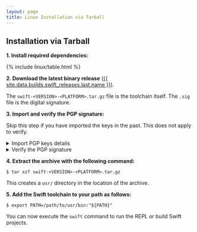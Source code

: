 ```yaml
---
layout: page
title: Linux Installation via Tarball
---
```


## Installation via Tarball

**1. Install required dependencies:**

{% include linux/table.html %}

**2. Download the latest binary release** ([{{ site.data.builds.swift_releases.last.name }}](/download/#releases)).

The `swift-<VERSION>-<PLATFORM>.tar.gz` file is the toolchain itself.
The `.sig` file is the digital signature.

**3. Import and verify the PGP signature:**

Skip this step if you have imported the keys in the past. This does not apply to verify.

<details class="download" style="margin-bottom: 0;">
  <summary>Import PGP keys details</summary>
  <pre class="highlight">
    <code>$ gpg --keyserver hkp://keyserver.ubuntu.com \
          --recv-keys \
          'A62A E125 BBBF BB96 A6E0  42EC 925C C1CC ED3D 1561'\
          'E813 C892 820A 6FA1 3755  B268 F167 DF1A CF9C E069'
    </code>
  </pre>

  <p>or:</p>

  <div class="highlight">
    <pre class="highlight">
      <code>$ wget -q -O - https://swift.org/keys/all-keys.asc | \
        gpg --import -
      </code>
    </pre>
  </div>
</details>

<details class="download" style="margin-bottom: 0;">
  <summary>Verify the PGP signature</summary>

  <div class="warning">
    <p>If <code class="language-plaintext highlighter-rouge">gpg</code> fails to verify and reports “BAD signature”,
    do not use the downloaded toolchain.
    Instead, please email <a href="mailto:swift-infrastructure@forums.swift.org">swift-infrastructure@forums.swift.org</a>
    with as much detail as possible,
    so that we can investigate the problem.</p>
  </div>
  <p>The <code class="language-plaintext highlighter-rouge">.tar.gz</code> archives for Linux are signed using GnuPG
  with one of the keys of the Swift open source project.
  Everyone is strongly encouraged to verify the signatures
  before using the software.</p>
  <p>First, refresh the keys to download new key revocation certificates,
  if any are available:</p>

  <div class="language-shell highlighter-rouge">
    <div class="highlight">
      <pre class="highlight"><code><span class="nv">$ </span>gpg <span class="nt">--keyserver</span> hkp://keyserver.ubuntu.com <span class="nt">--refresh-keys</span> Swift</code></pre>
    </div>
  </div>
  <p>Then, use the signature file to verify that the archive is intact:</p>
  <div class="language-shell highlighter-rouge">
    <div class="highlight">
      <pre class="highlight">
        <code><span class="nv">$ </span>gpg <span class="nt">--verify</span> swift-&lt;VERSION&gt;-&lt;PLATFORM&gt;.tar.gz.sig
  ...
  gpg: Good signature from <span class="s2">"Swift Automatic Signing Key #4 &lt;swift-infrastructure@forums.swift.org&gt;"</span>
        </code>
      </pre>
    </div>
  </div>
  <p>If <code class="language-plaintext highlighter-rouge">gpg</code> fails to verify because you don’t have the public key (<code class="language-plaintext highlighter-rouge">gpg: Can't
  check signature: No public key</code>), please follow the instructions in <a href="#active-signing-keys">Active Signing Keys</a> below to import the keys into your keyring.
  </p>
  <p>You might see a warning:</p>
  <div class="language-shell highlighter-rouge">
    <div class="highlight">
      <pre class="highlight">
        <code>gpg: WARNING: This key is not certified with a trusted signature!
  gpg: There is no indication that the signature belongs to the owner.
        </code>
      </pre>
    </div>
  </div>
  <p>This warning means that there is no path in the Web of Trust between this
  key and you. The warning is harmless as long as you have followed the steps
  above to retrieve the key from a trusted source.</p>

  <p><a href="/keys/active">Active Signing Keys</a></p>
  <p><a href="/keys/expired">Expired Signing Keys</a></p>
</details>

**4. Extract the archive with the following command:**

```shell
$ tar xzf swift-<VERSION>-<PLATFORM>.tar.gz
```

This creates a `usr/` directory in the location of the archive.

**5. Add the Swift toolchain to your path as follows:**

```shell
$ export PATH=/path/to/usr/bin:"${PATH}"
```

You can now execute the `swift` command to run the REPL or build Swift projects.
